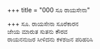 +++
title = "000 ಸೂ ರಾಯಸೇನಾ"

+++
ಸೂ. ರಾಯಸೇನಾ ಸೂರೆಕಾರನ  
ಜೇಯ ಮಾರುತ ಸುತನು ಕೌರವ  
ರಾಯನನುಜರ ಸೀಳಿದನು ಕಳಶಜನ ಪರಿಹರಿಸಿ
